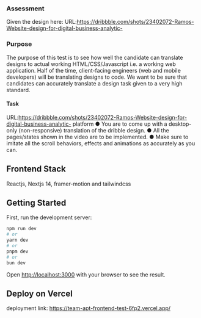 ### Assessment

Given the design here:
URL:https://dribbble.com/shots/23402072-Ramos-Website-design-for-digital-business-analytic-

### Purpose

The purpose of this test is to see how well the candidate can translate designs to actual working
HTML/CSS/Javascript i.e. a working web application. Half of the time, client-facing engineers
(web and mobile developers) will be translating designs to code. We want to be sure that
candidates can accurately translate a design task given to a very high standard.

#### Task

URL:https://dribbble.com/shots/23402072-Ramos-Website-design-for-digital-business-analytic-
platform
● You are to come up with a desktop-only (non-responsive) translation of the dribble
design.
● All the pages/states shown in the video are to be implemented.
● Make sure to imitate all the scroll behaviors, effects and animations as accurately as you
can.

## Frontend Stack

Reactjs, Nextjs 14, framer-motion and tailwindcss

## Getting Started

First, run the development server:

```bash
npm run dev
# or
yarn dev
# or
pnpm dev
# or
bun dev
```

Open [http://localhost:3000](http://localhost:3000) with your browser to see the result.

## Deploy on Vercel

deployment link: https://team-apt-frontend-test-6fp2.vercel.app/



